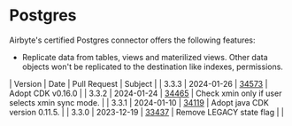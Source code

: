 # Postgres

Airbyte's certified Postgres connector offers the following features:

- Replicate data from tables, views and materilized views. Other data objects won't be replicated to
  the destination like indexes, permissions.

| Version | Date | Pull Request | Subject | | 3.3.3 | 2024-01-26 |
[34573](https://github.com/airbytehq/airbyte/pull/34573) | Adopt CDK v0.16.0 | | 3.3.2 | 2024-01-24
| [34465](https://github.com/airbytehq/airbyte/pull/34465) | Check xmin only if user selects xmin
sync mode. | | 3.3.1 | 2024-01-10 | [34119](https://github.com/airbytehq/airbyte/pull/34119) | Adopt
java CDK version 0.11.5. | | 3.3.0 | 2023-12-19 |
[33437](https://github.com/airbytehq/airbyte/pull/33437) | Remove LEGACY state flag | |
